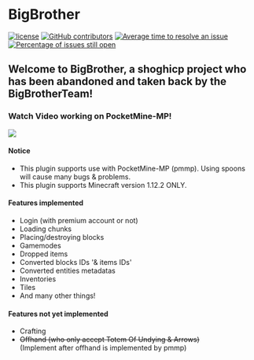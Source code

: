 BigBrother
=============
[![license](https://img.shields.io/github/license/BigBrotherTeam/BigBrother.svg)](https://github.com/BigBrotherTeam/BigBrother/blob/master/LICENSE)
[![GitHub contributors](https://img.shields.io/github/contributors/BigBrotherTeam/BigBrother.svg)](https://github.com/BigBrotherTeam/BigBrother/graphs/contributors)
[![Average time to resolve an issue](http://isitmaintained.com/badge/resolution/BigBrotherTeam/BigBrother.svg)](http://isitmaintained.com/project/BigBrotherTeam/BigBrother "Average time to resolve an issue")
[![Percentage of issues still open](http://isitmaintained.com/badge/open/BigBrotherTeam/BigBrother.svg)](http://isitmaintained.com/project/BigBrotherTeam/BigBrother "Percentage of issues still open")

Welcome to BigBrother, a shoghicp project who has been abandoned and taken back by the BigBrotherTeam!
-------------

### Watch Video working on PocketMine-MP!
[![](http://img.youtube.com/vi/4oaYIW8YuNg/0.jpg)](http://www.youtube.com/watch?v=4oaYIW8YuNg)

#### Notice
* This plugin supports use with PocketMine-MP (pmmp). Using spoons will cause many bugs & problems.
* This plugin supports Minecraft version 1.12.2 ONLY.

#### Features implemented
* Login (with premium account or not)
* Loading chunks
* Placing/destroying blocks
* Gamemodes
* Dropped items
* Converted blocks IDs '& items IDs'
* Converted entities metadatas
* Inventories
* Tiles
* And many other things!

#### Features not yet implemented
* Crafting
* ~~Offhand (who only accept Totem Of Undying & Arrows)~~  
(Implement after offhand is implemented by pmmp)
